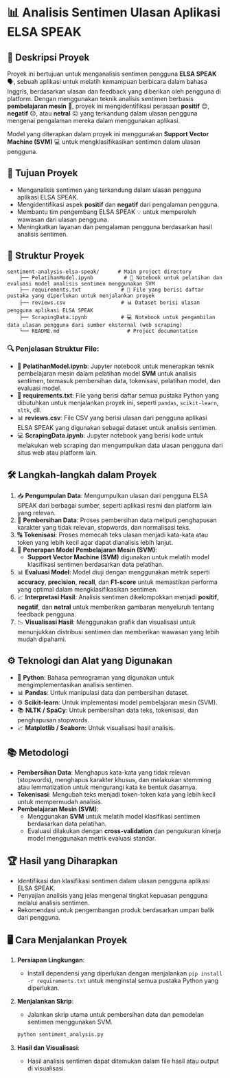 # **📊 Analisis Sentimen Ulasan Aplikasi ELSA SPEAK**

## 🎯 Deskripsi Proyek
Proyek ini bertujuan untuk menganalisis sentimen pengguna **ELSA SPEAK** 🗣️, sebuah aplikasi untuk melatih kemampuan berbicara dalam bahasa Inggris, berdasarkan ulasan dan feedback yang diberikan oleh pengguna di platform. Dengan menggunakan teknik analisis sentimen berbasis **pembelajaran mesin** 🤖, proyek ini mengidentifikasi perasaan **positif** 😊, **negatif** 😞, atau **netral** 😐 yang terkandung dalam ulasan pengguna mengenai pengalaman mereka dalam menggunakan aplikasi.

Model yang diterapkan dalam proyek ini menggunakan **Support Vector Machine (SVM)** 💻 untuk mengklasifikasikan sentimen dalam ulasan pengguna.

## 🚀 Tujuan Proyek
- Menganalisis sentimen yang terkandung dalam ulasan pengguna aplikasi ELSA SPEAK.
- Mengidentifikasi aspek **positif** dan **negatif** dari pengalaman pengguna.
- Membantu tim pengembang ELSA SPEAK 💡 untuk memperoleh wawasan dari ulasan pengguna.
- Meningkatkan layanan dan pengalaman pengguna berdasarkan hasil analisis sentimen.

## 📂 Struktur Proyek
```
sentiment-analysis-elsa-speak/      # Main project directory
    ├── PelatihanModel.ipynb          # 📓 Notebook untuk pelatihan dan evaluasi model analisis sentimen menggunakan SVM
    ├── requirements.txt             # 📑 File yang berisi daftar pustaka yang diperlukan untuk menjalankan proyek
    ├── reviews.csv                  # 📊 Dataset berisi ulasan pengguna aplikasi ELSA SPEAK
    ├── ScrapingData.ipynb           # 💻 Notebook untuk pengambilan data ulasan pengguna dari sumber eksternal (web scraping)
    └── README.md                      # Project documentation 
```

### 🔍 Penjelasan Struktur File:
- 📓 **PelatihanModel.ipynb**: Jupyter notebook untuk menerapkan teknik pembelajaran mesin dalam pelatihan model **SVM** untuk analisis sentimen, termasuk pembersihan data, tokenisasi, pelatihan model, dan evaluasi model.
- 📑 **requirements.txt**: File yang berisi daftar semua pustaka Python yang dibutuhkan untuk menjalankan proyek ini, seperti `pandas`, `scikit-learn`, `nltk`, dll.
- 📊 **reviews.csv**: File CSV yang berisi ulasan dari pengguna aplikasi ELSA SPEAK yang digunakan sebagai dataset untuk analisis sentimen.
- 💻 **ScrapingData.ipynb**: Jupyter notebook yang berisi kode untuk melakukan web scraping dan mengumpulkan data ulasan pengguna dari situs web atau platform lain.

## 🛠️ Langkah-langkah dalam Proyek
1. 📥 **Pengumpulan Data**: Mengumpulkan ulasan dari pengguna ELSA SPEAK dari berbagai sumber, seperti aplikasi resmi dan platform lain yang relevan.
2. 🧹 **Pembersihan Data**: Proses pembersihan data meliputi penghapusan karakter yang tidak relevan, stopwords, dan normalisasi teks.
3. 🔠 **Tokenisasi**: Proses memecah teks ulasan menjadi kata-kata atau token yang lebih kecil agar dapat dianalisis lebih lanjut.
4. 🤖 **Penerapan Model Pembelajaran Mesin (SVM)**:
   - **Support Vector Machine (SVM)** digunakan untuk melatih model klasifikasi sentimen berdasarkan data pelatihan.
5. 📊 **Evaluasi Model**: Model diuji dengan menggunakan metrik seperti **accuracy**, **precision**, **recall**, dan **F1-score** untuk memastikan performa yang optimal dalam mengklasifikasikan sentimen.
6. 📈 **Interpretasi Hasil**: Analisis sentimen dikelompokkan menjadi **positif**, **negatif**, dan **netral** untuk memberikan gambaran menyeluruh tentang feedback pengguna.
7. 📉 **Visualisasi Hasil**: Menggunakan grafik dan visualisasi untuk menunjukkan distribusi sentimen dan memberikan wawasan yang lebih mudah dipahami.

## ⚙️ Teknologi dan Alat yang Digunakan
- 🐍 **Python**: Bahasa pemrograman yang digunakan untuk mengimplementasikan analisis sentimen.
- 📊 **Pandas**: Untuk manipulasi data dan pembersihan dataset.
- ⚙️ **Scikit-learn**: Untuk implementasi model pembelajaran mesin (SVM).
- 📚 **NLTK / SpaCy**: Untuk pembersihan data teks, tokenisasi, dan penghapusan stopwords.
- 📈 **Matplotlib / Seaborn**: Untuk visualisasi hasil analisis.

## 📚 Metodologi
- **Pembersihan Data**: Menghapus kata-kata yang tidak relevan (stopwords), menghapus karakter khusus, dan melakukan stemming atau lemmatization untuk mengurangi kata ke bentuk dasarnya.
- **Tokenisasi**: Mengubah teks menjadi token-token kata yang lebih kecil untuk mempermudah analisis.
- **Pembelajaran Mesin (SVM)**:
  - Menggunakan **SVM** untuk melatih model klasifikasi sentimen berdasarkan data pelatihan.
  - Evaluasi dilakukan dengan **cross-validation** dan pengukuran kinerja model menggunakan metrik evaluasi standar.

## 🏆 Hasil yang Diharapkan
- Identifikasi dan klasifikasi sentimen dalam ulasan pengguna aplikasi ELSA SPEAK.
- Penyajian analisis yang jelas mengenai tingkat kepuasan pengguna melalui analisis sentimen.
- Rekomendasi untuk pengembangan produk berdasarkan umpan balik dari pengguna.

## 🖥️ Cara Menjalankan Proyek
1. **Persiapan Lingkungan**:
   - Install dependensi yang diperlukan dengan menjalankan `pip install -r requirements.txt` untuk menginstal semua pustaka Python yang diperlukan.
   
2. **Menjalankan Skrip**:
   - Jalankan skrip utama untuk pembersihan data dan pemodelan sentimen menggunakan SVM.
   ```bash
   python sentiment_analysis.py
   ```

3. **Hasil dan Visualisasi**:
   - Hasil analisis sentimen dapat ditemukan dalam file hasil atau output di visualisasi.

